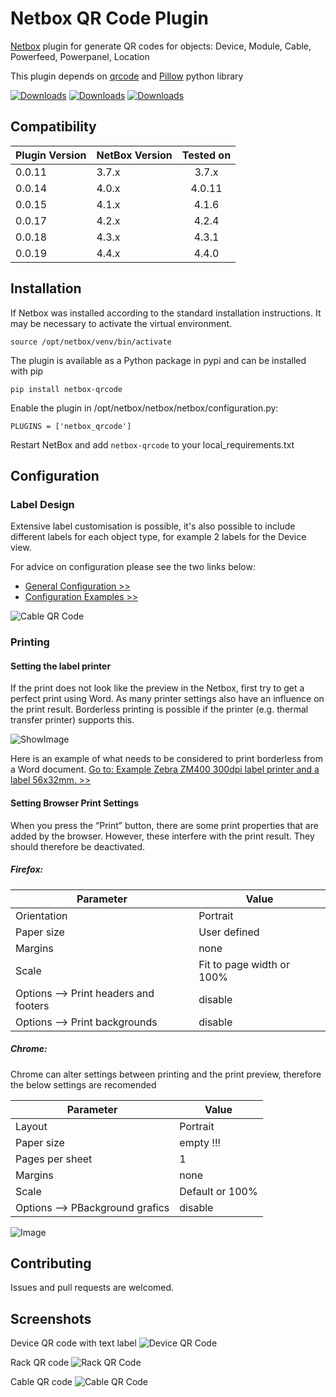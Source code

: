 # Netbox QR Code Plugin

[Netbox](https://github.com/netbox-community/netbox) plugin for generate QR codes for objects: Device, Module, Cable, Powerfeed, Powerpanel, Location 

This plugin depends on [qrcode](https://github.com/lincolnloop/python-qrcode) and [Pillow](https://github.com/python-pillow/Pillow) python library

[![Downloads](https://static.pepy.tech/badge/netbox-qrcode)](https://pepy.tech/project/netbox-qrcode)
[![Downloads](https://static.pepy.tech/badge/netbox-qrcode/month)](https://pepy.tech/project/netbox-qrcode)
[![Downloads](https://static.pepy.tech/badge/netbox-qrcode/week)](https://pepy.tech/project/netbox-qrcode)

## Compatibility

| Plugin Version | NetBox Version | Tested on |
| ------------- |:-------------| :-----------:|
| 0.0.11        | 3.7.x        | 3.7.x        |
| 0.0.14        | 4.0.x        | 4.0.11       |
| 0.0.15        | 4.1.x        | 4.1.6        |
| 0.0.17        | 4.2.x        | 4.2.4        |
| 0.0.18        | 4.3.x        | 4.3.1        |
| 0.0.19        | 4.4.x        | 4.4.0        |



## Installation

If Netbox was installed according to the standard installation instructions. It may be necessary to activate the virtual environment.

```
source /opt/netbox/venv/bin/activate
```

The plugin is available as a Python package in pypi and can be installed with pip

```
pip install netbox-qrcode
```
Enable the plugin in /opt/netbox/netbox/netbox/configuration.py:
```
PLUGINS = ['netbox_qrcode']
```
Restart NetBox and add `netbox-qrcode` to your local_requirements.txt

## Configuration

### Label Design

Extensive label customisation is possible, it's also possible to include different labels for each object type, for example 2 labels for the Device view.

For advice on configuration please see the two links below:

- [General Configuration >>](docs/README_Subpages/README_Configuration.md)
- [Configuration Examples  >>](docs/README_Subpages/README_Configuration_ExampleLabelConf.md)

![Cable QR Code](/docs/img/Configuration_Label_Example_10.png)


### Printing

#### Setting the label printer 

If the print does not look like the preview in the Netbox, first try to get a perfect print using Word. As many printer settings also have an influence on the print result. Borderless printing is possible if the printer (e.g. thermal transfer printer) supports this.

![ShowImage](/docs/img/Configuration_Printer_WordPreview.png)


Here is an example of what needs to be considered to print borderless from a Word document. [Go to: Example Zebra ZM400 300dpi label printer and a label 56x32mm. >>](/docs/img/Configuration_Printer_ZM400.png)


#### Setting Browser Print Settings

When you press the “Print” button, there are some print properties that are added by the browser. However, these interfere with the print result. They should therefore be deactivated.

##### Firefox:

| Parameter                                      | Value                        |
| ---------------------------------------------  | ---------------------------  |
| Orientation                                    | Portrait                     |  
| Paper size                                     | User defined                 |
| Margins                                        | none                         |
| Scale                                          | Fit to page width or 100%    |
| Options --> Print headers and footers          | disable                      |
| Options --> Print backgrounds                  | disable                      |

##### Chrome:
Chrome can alter settings between printing and the print preview, therefore the below settings are recomended

| Parameter                                      | Value                        |
| ---------------------------------------------  | ---------------------------  |
| Layout                                         | Portrait                     |  
| Paper size                                     | empty !!!                    |
| Pages per sheet                                | 1                            |
| Margins                                        | none                         |
| Scale                                          | Default or 100%              |
| Options --> PBackground grafics                | disable                      |

![Image](/docs/img/Configuration_Browser_Print_Settings.png)




## Contributing

Issues and pull requests are welcomed.

## Screenshots

Device QR code with text label
![Device QR Code](docs/img/qrcode.png)

Rack QR code
![Rack QR Code](docs/img/qrcode_rack.png)

Cable QR code
![Cable QR Code](docs/img/qrcode_cable.png)
